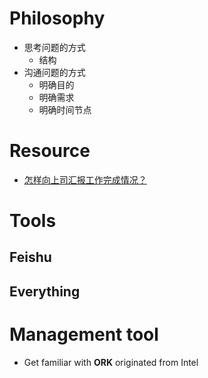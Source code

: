 # Philosophy
- 思考问题的方式
  - 结构
- 沟通问题的方式
  - 明确目的
  - 明确需求
  - 明确时间节点

# Resource
- [怎样向上司汇报工作完成情况？](https://www.zhihu.com/question/20547122)


# Tools
## Feishu
## Everything

# Management tool
- Get familiar with **ORK** originated from Intel
